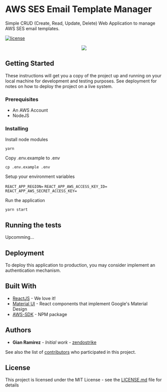 # AWS SES Email Template Manager

Simple CRUD (Create, Read, Update, Delete) Web Application to manage AWS SES email templates.

[![license](https://camo.githubusercontent.com/76f0e887c183ccc31c1cb63c33d2dbf48cb2df51/68747470733a2f2f696d672e736869656c64732e696f2f62616467652f4c6963656e73652d4d49542d677265656e2e737667)](https://github.com/aprendiendola/aws-ses-email-template-manager/blob/master/LICENSE)

<div style="text-align:center"><img src ="https://i.imgur.com/70HVE7O.png" /></div>

## Getting Started

These instructions will get you a copy of the project up and running on your local machine for development and testing purposes. See deployment for notes on how to deploy the project on a live system.

### Prerequisites

- An AWS Account
- NodeJS

### Installing

Install node modules

`yarn`

Copy .env.example to .env

`cp .env.example .env`

Setup your environment variables

`REACT_APP_REGION=`
`REACT_APP_AWS_ACCESS_KEY_ID=`
`REACT_APP_AWS_SECRET_ACCESS_KEY=`

Run the application

`yarn start`

## Running the tests

Upcomming...

## Deployment

To deploy this application to production, you may consider implement an authentication mechanism.

## Built With

- [ReactJS](https://reactjs.org/) - We love it!
- [Material UI](https://material-ui.com/) - React components that implement Google's Material Design
- [AWS-SDK](https://www.npmjs.com/package/aws-sdk) - NPM package

## Authors

- **Gian Ramirez** - _Initial work_ - [zendostrike](https://github.com/zendostrike)

See also the list of [contributors](https://github.com/aprendiendola/aws-ses-email-template-manager/contributors) who participated in this project.

## License

This project is licensed under the MIT License - see the [LICENSE.md](LICENSE.md) file for details
